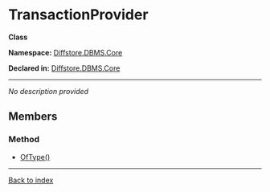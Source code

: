 # TransactionProvider

**Class**

**Namespace:** [Diffstore.DBMS.Core](Diffstore.DBMS.Core.md)

**Declared in:** [Diffstore.DBMS.Core](Diffstore.DBMS.Core.md)

------


*No description provided*

## Members

### Method
* [OfType<TKey>()](Diffstore.DBMS.Core.TransactionProvider.OfType{TKey}().md)

------

[Back to index](index.md)